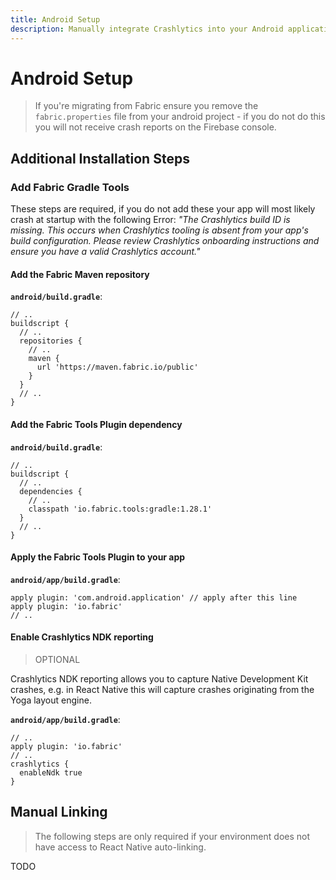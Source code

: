 ```yaml
---
title: Android Setup
description: Manually integrate Crashlytics into your Android application. 
---
```


# Android Setup

> If you're migrating from Fabric ensure you remove the `fabric.properties` file from your android project - if you do not do this you will not receive crash reports on the Firebase console.

## Additional Installation Steps

### Add Fabric Gradle Tools

These steps are required, if you do not add these your app will most likely crash at startup with the following Error: *"The Crashlytics build ID is missing. This occurs when Crashlytics tooling is absent from your app's build configuration. Please review Crashlytics onboarding instructions and ensure you have a valid Crashlytics account."*

#### Add the Fabric Maven repository 

**`android/build.gradle`**: 
```groovy{6-8}
// ..
buildscript {
  // ..
  repositories {
    // ..
    maven {
      url 'https://maven.fabric.io/public'
    }
  }
  // ..
}
```

#### Add the Fabric Tools Plugin dependency

**`android/build.gradle`**: 
```groovy{6}
// ..
buildscript {
  // ..
  dependencies {
    // ..
    classpath 'io.fabric.tools:gradle:1.28.1'
  }
  // ..
}
```

#### Apply the Fabric Tools Plugin to your app


**`android/app/build.gradle`**: 
```groovy{2}
apply plugin: 'com.android.application' // apply after this line
apply plugin: 'io.fabric'
// ..
```

#### Enable Crashlytics NDK reporting

> OPTIONAL

Crashlytics NDK reporting allows you to capture Native Development Kit crashes, e.g. in React Native this will capture crashes originating from the Yoga layout engine. 

**`android/app/build.gradle`**: 
```groovy{4-6}
// ..
apply plugin: 'io.fabric'
// ..
crashlytics {
  enableNdk true
}
```

## Manual Linking

> The following steps are only required if your environment does not have access to React Native
auto-linking. 


TODO
